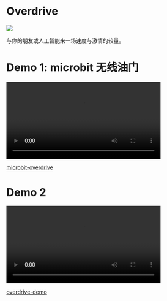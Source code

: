 # Overdrive
![](/img/overdrive.jpg)

与你的朋友或人工智能来一场速度与激情的较量。

# Demo 1: microbit 无线油门

<video width=80% src="/video/89885caff19be76b24502f13f7d425.MP4" controls="controls"></video>


[microbit-overdrive](https://scratch-beta.codelab.club/?sb3url=https://adapter.codelab.club/sb3/microbit-overdrive.sb3)


# Demo 2

<video width=80% src="/video/fe5fb1d3ce1d311740faf31eb7cb1f.MP4" controls="controls"></video>



[overdrive-demo](https://scratch-beta.codelab.club/?sb3url=https://adapter.codelab.club/sb3/overdrive-demo.sb3)
